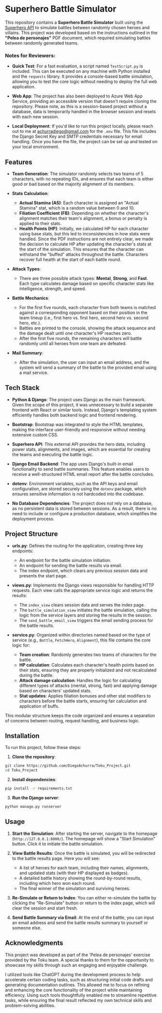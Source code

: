 # Superhero Battle Simulator

This repository contains a **Superhero Battle Simulator** built using the [Superhero API](https://www.superheroapi.com/) to simulate battles between randomly chosen heroes and villains. This project was developed based on the instructions outlined in the **"Pelea de personajes"** PDF document, which required simulating battles between randomly generated teams.

### Notes for Reviewers:

- **Quick Test**: For a fast evaluation, a script named `TestScript.py` is included. This can be executed on any machine with Python installed and the `requests` library. It provides a console-based battle simulation, allowing you to test the core logic without needing to deploy the full web application.

- **Web App**: The project has also been deployed to Azure Web App Service, providing an accessible version that doesn't require cloning the repository. Please note, as this is a session-based project without a database, data is temporarily handled in the browser session and resets with each new session.

- **Local Deployment**: If you'd like to run this project locally, please reach out to me at achurradiego@gmail.com for the `.env` file. This file includes the Django Secret Key and SMTP credentials necessary for email handling. Once you have the file, the project can be set up and tested on your local environment.

## Features

- **Team Generation**: The simulator randomly selects two teams of 5 characters, with no repeating IDs, and ensures that each team is either good or bad based on the majority alignment of its members.
  
- **Stats Calculation**:
  - **Actual Stamina (AS)**: Each character is assigned an "Actual Stamina" stat, which is a random value between 0 and 10.
  - **Filiation Coefficient (FB)**: Depending on whether the character's alignment matches their team's alignment, a bonus or penalty is applied to their stats.
  - **Health Points (HP)**: Initially, we calculated HP for each character using base stats, but this led to inconsistencies in how stats were handled. Since the PDF instructions are not entirely clear, we made the decision to calculate HP after updating the character's stats at the start of the simulation. This ensures that the character can withstand the "buffed" attacks throughout the battle. Characters recover full health at the start of each battle round.
  
- **Attack Types**:
  - There are three possible attack types: **Mental**, **Strong**, and **Fast**. Each type calculates damage based on specific character stats like intelligence, strength, and speed.
  
- **Battle Mechanics**:
  - For the first five rounds, each character from both teams is matched against a corresponding opponent based on their position in the team lineup (i.e., first hero vs. first hero, second hero vs. second hero, etc.).
  - Battles are printed to the console, showing the attack sequence and the damage dealt until one character's HP reaches zero.
  - After the first five rounds, the remaining characters will battle randomly until all heroes from one team are defeated.
  
  
- **Mail Summary**:
  - After the simulation, the user can input an email address, and the system will send a summary of the battle to the provided email using a mail service.

## Tech Stack

- **Python & Django**: The project uses Django as the main framework. Given the scope of this project, it was unnecessary to build a separate frontend with React or similar tools. Instead, Django's templating system efficiently handles both backend logic and frontend rendering.

- **Bootstrap**: Bootstrap was integrated to style the HTML templates, making the interface user-friendly and responsive without needing extensive custom CSS.

- **Superhero API**: This external API provides the hero data, including power stats, alignments, and images, which are essential for creating the teams and executing the battle logic.

- **Django Email Backend**: The app uses Django's built-in email functionality to send battle summaries. This feature enables users to receive a well-structured HTML email report after the battle concludes.

- **dotenv**: Environment variables, such as the API keys and email configuration, are stored securely using the `dotenv` package, which ensures sensitive information is not hardcoded into the codebase.

- **No Database Dependencies**: The project does not rely on a database, as no persistent data is stored between sessions. As a result, there is no need to include or configure a production database, which simplifies the deployment process.

## Project Structure

- **urls.py**: Defines the routing for the application, creating three key endpoints:
  - An endpoint for the battle simulation initiation.
  - An endpoint for sending the battle results via email.
  - The index endpoint, which clears any previous session data and presents the start page.

- **views.py**: Implements the Django views responsible for handling HTTP requests. Each view calls the appropriate service logic and returns the results:
  - The `index_view` clears session data and serves the index page.
  - The `battle_simulation_view` initiates the battle simulation, calling the logic from the service layers and storing the results in the session.
  - The `send_battle_email_view` triggers the email sending process for the battle results.

- **service.py**: Organized within directories named based on the type of service (e.g., `Battle`, `FetchHero`, `Alignment`), this file contains the core logic for:
  - **Team creation**: Randomly generates two teams of characters for the battle.
  - **HP calculation**: Calculates each character's health points based on their stats, ensuring they are properly initialized and not recalculated during the battle.
  - **Attack damage calculation**: Handles the logic for calculating different types of attacks (mental, strong, fast) and applying damage based on characters' updated stats.
  - **Stat updates**: Applies filiation bonuses and other stat modifiers to characters before the battle starts, ensuring fair calculation and application of buffs.

This modular structure keeps the code organized and ensures a separation of concerns between routing, request handling, and business logic.

## Installation

To run this project, follow these steps:

1. **Clone the repository**:

```bash
git clone https://github.com/DiegoAchurra/Toku_Project.git
cd Toku_Project
```

2. **Install dependencies**:

```bash
pip install -r requirements.txt
```

3. **Run the Django server**:

```bash
python manage.py runserver
```

## Usage

1. **Start the Simulation**: After starting the server, navigate to the homepage (`http://127.0.0.1:8000/`). The homepage will show a "Start Simulation" button. Click it to initiate the battle simulation.

2. **View Battle Results**: Once the battle is simulated, you will be redirected to the battle results page. Here you will see:
   - A list of heroes for each team, including their names, alignments, and updated stats (with their HP displayed as badges).
   - A detailed battle history showing the round-by-round results, including which hero won each round.
   - The final winner of the simulation and surviving heroes.

3. **Re-Simulate or Return to Index**: You can either re-simulate the battle by clicking the "Re-Simulate" button or return to the index page, which will clear the session and start fresh.

4. **Send Battle Summary via Email**: At the end of the battle, you can input an email address and send the battle results summary to yourself or someone else.

## Acknowledgments

This project was developed as part of the 'Pelea de personajes' exercise provided by the Toku team. A special thanks to them for the opportunity to showcase my skills through such an engaging and enjoyable challenge.

I utilized tools like ChatGPT during the development process to help accelerate certain coding tasks, such as structuring initial code drafts and generating documentation outlines. This allowed me to focus on refining and enhancing the core functionality of the project while maintaining efficiency. Using such tools thoughtfully enabled me to streamline repetitive tasks, while ensuring the final result reflected my own technical skills and problem-solving abilities.
